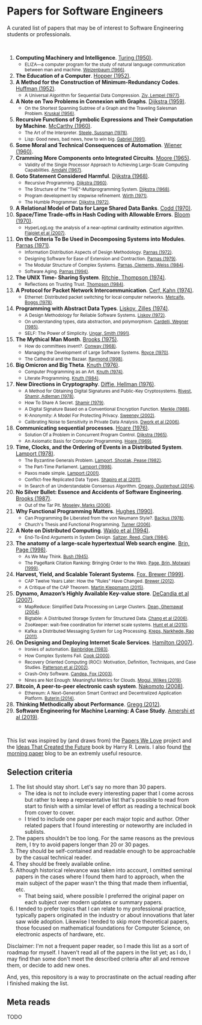 # Papers for Software Engineers

A curated list of papers that may be of interest to Software Engineering students or professionals.

<br/>

1. **Computing Machinery and Intelligence**. [Turing (1950)](https://phil415.pbworks.com/f/TuringComputing.pdf).
    * <small>ELIZA—a computer program for the study of natural language communication between man and machine. [Weizenbaum (1966)](http://web.stanford.edu/class/cs124/p36-weizenabaum.pdf).</small>
1. **The Education of a Computer**. [Hopper (1952)](https://people.cs.umass.edu/~emery/classes/cmpsci691st/readings/PL/p243-hopper.pdf).
1. **A Method for the Construction of Minimum-Redundancy Codes**. [Huffman (1952)](https://www.ic.tu-berlin.de/fileadmin/fg121/Source-Coding_WS12/selected-readings/10_04051119.pdf).
    * <small>A Universal Algorithm for Sequential Data Compression. [Ziv, Lempel (1977)](https://courses.cs.duke.edu/spring03/cps296.5/papers/ziv_lempel_1977_universal_algorithm.pdf).</small>
1. **A Note on Two Problems in Connexion with Graphs**. [Dijkstra (1959)](http://www-m3.ma.tum.de/foswiki/pub/MN0506/WebHome/dijkstra.pdf).
    * <small>On the Shortest Spanning Subtree of a Graph and the Traveling Salesman Problem. [Kruskal (1956)](http://5010.mathed.usu.edu/Fall2018/THigham/Krukskal.pdf).</small>
1. **Recursive Functions of Symbolic Expressions and Their Computation by Machine**. [McCarthy (1960)](http://jmc.stanford.edu/articles/recursive/recursive.pdf).
    * <small>The Art of the Interpreter. [Steele, Sussman (1978)](http://bitsavers.informatik.uni-stuttgart.de/pdf/mit/ai/aim/AIM-453.pdf).</small>
    * <small>Lisp: Good news, bad news, how to win big. [Gabriel (1991)](https://www.dreamsongs.com/Files/LispGoodNewsBadNews.pdf).</small>
1. **Some Moral and Technical Consequences of Automation**. [Wiener (1960)](https://nissenbaum.tech.cornell.edu/papers/Wiener.pdf).
1. **Cramming More Components onto Integrated Circuits**. [Moore (1965)](https://newsroom.intel.com/wp-content/uploads/sites/11/2018/05/moores-law-electronics.pdf).
    * <small>Validity of the Single Processor Approach to Achieving Large-Scale Computing Capabilities. [Amdahl (1967)](https://www3.cs.stonybrook.edu/~rezaul/Spring-2012/CSE613/reading/Amdahl-1967.pdf).</small>
1. **Goto Statement Considered Harmful**. [Dijkstra (1968)](https://homepages.cwi.nl/~storm/teaching/reader/Dijkstra68.pdf).
    * <small>Recursive Programming. [Dijkstra (1960)](https://www.ics.uci.edu/~jajones/INF102-S18/readings/07_dijkstra.pdf).</small>
    * <small>The Structure of the \"THE\"-Multiprogramming System. [Dijkstra (1968)](https://www.eecs.ucf.edu/~eurip/papers/dijkstra-the68.pdf).</small>
    * <small>Program development by stepwise refinement. [Wirth (1971)](http://sunnyday.mit.edu/16.355/wirth-refinement.html).</small>
    * <small>The Humble Programmer. [Dijkstra (1972)](http://rkka21.ru/docs/turing-award/ed1972e.pdf).</small>
1. **A Relational Model of Data for Large Shared Data Banks**. [Codd (1970)](https://www.seas.upenn.edu/~zives/03f/cis550/codd.pdf).
1. **Space/Time Trade-offs in Hash Coding with Allowable Errors**. [Bloom (1970)](https://cs.pwr.edu.pl/cichon/2021_22_a/BigData/Bloom.pdf).
    * <small>HyperLogLog: the analysis of a near-optimal cardinality estimation algorithm. [Flajolet et al (2007)](http://algo.inria.fr/flajolet/Publications/FlFuGaMe07.pdf).</small>
1. **On the Criteria To Be Used in Decomposing Systems into Modules**. [Parnas (1971)](https://www.win.tue.nl/~wstomv/edu/2ip30/references/criteria_for_modularization.pdf).
    * <small>Information Distribution Aspects of Design Methodology. [Parnas (1972)](https://cseweb.ucsd.edu/~wgg/CSE218/Parnas-IFIP71-information-distribution.PDF).</small>
    * <small>Designing Software for Ease of Extension and Contraction. [Parnas (1979)](https://courses.cs.washington.edu/courses/cse503/08wi/parnas-1979.pdf).</small>
    * <small>The Modular Structure of Complex Systems. [Parnas, Clements, Weiss (1984)](http://citeseerx.ist.psu.edu/viewdoc/download?doi=10.1.1.40.3812&rep=rep1&type=pdf).</small>
    * <small>Software Aging. [Parnas (1994)](https://www.cs.drexel.edu/~yfcai/CS451/RequiredReadings/SoftwareAging.pdf).</small>
1. **The UNIX Time- Sharing System**. [Ritchie, Thompson (1974)](https://dsf.berkeley.edu/cs262/unix.pdf).
    * <small>Reflections on Trusting Trust. [Thompson (1984)](https://www.cs.cmu.edu/~rdriley/487/papers/Thompson_1984_ReflectionsonTrustingTrust.pdf).</small>
1. **A Protocol for Packet Network Intercommunication**. [Cerf, Kahn (1974)](https://www.cs.princeton.edu/courses/archive/fall06/cos561/papers/cerf74.pdf).
    * <small>Ethernet: Distributed packet switching for local computer networks. [Metcalfe, Boggs (1978)](https://ethernethistory.typepad.com/papers/EthernetPaper.pdf).</small>
1. **Programming with Abstract Data Types**. [Liskov, Zilles (1974)](https://dl.acm.org/doi/pdf/10.1145/942572.807045).
    * <small>A Design Methodology for Reliable Software Systems. [Liskov (1972)](https://dl.acm.org/doi/pdf/10.1145/1479992.1480018).</small>
    * <small>On understanding types, data abstraction, and polymorphism. [Cardelli, Wegner (1985)](https://dl.acm.org/doi/pdf/10.1145/6041.6042).</small>
    * <small>SELF: The Power of Simplicity. [Ungar, Smith (1991)](https://people.eecs.berkeley.edu/~fateman/264/papers/selfpower.ps).</small>
1. **The Mythical Man Month**. [Brooks (1975)](https://www.cs.drexel.edu/~yfcai/CS451/RequiredReadings/MythicalManMonth.pdf).
    * <small>How do committees invent?. [Conway (1968)](https://www.melconway.com/Home/pdf/committees.pdf).</small>
    * <small>Managing the Development of Large Software Systems. [Royce (1970)](https://www.praxisframework.org/files/royce1970.pdf).</small>
    * <small>The Cathedral and the Bazaar. [Raymond (1998)](http://www.catb.org/~esr/writings/cathedral-bazaar/cathedral-bazaar/cathedral-bazaar.ps).</small>
1. **Big Omicron and Big Theta**. [Knuth (1976)](https://dl.acm.org/doi/pdf/10.1145/1008328.1008329).
    * <small>Computer Programming as an Art. [Knuth (1974)](http://www.cs.bilkent.edu.tr/~canf/knuth1974.pdf).</small>
    * <small>Literate Programming. [Knuth (1984)](http://www.literateprogramming.com/knuthweb.pdf).</small>
1. **New Directions in Cryptography**. [Diffie, Hellman (1976)](https://ee.stanford.edu/~hellman/publications/24.pdf).
    * <small>A Method for Obtaining Digital Signatures and Public-Key Cryptosystems. [Rivest, Shamir, Adleman (1978)](https://people.csail.mit.edu/rivest/Rsapaper.pdf).</small>
    * <small>How To Share A Secret. [Shamir (1979)](https://web.mit.edu/6.857/OldStuff/Fall03/ref/Shamir-HowToShareASecret.pdf).</small>
    * <small>A Digital Signature Based on a Conventional Encryption Function. [Merkle (1988)](https://people.eecs.berkeley.edu/~raluca/cs261-f15/readings/merkle.pdf).</small>
    * <small>K-Anonymity: A Model For Protecting Privacy. [Sweeney (2002)](https://epic.org/wp-content/uploads/privacy/reidentification/Sweeney_Article.pdf).</small>
    * <small>Calibrating Noise to Sensitivity in Private Data Analysis. [Dwork et al (2006)](https://people.csail.mit.edu/asmith/PS/sensitivity-tcc-final.pdf).</small>
1. **Communicating sequential processes**. [Hoare (1976)](https://www.cs.cmu.edu/~crary/819-f09/Hoare78.pdf).
    * <small>Solution Of a Problem in Concurrent Program Control. [Dijkstra (1965)](https://dl.acm.org/doi/pdf/10.1145/365559.365617).</small>
    * <small>An Axiomatic Basis for Computer Programming. [Hoare (1969)](http://sunnyday.mit.edu/16.355/Hoare-CACM-69.pdf).</small>
1. **Time, Clocks, and the Ordering of Events in a Distributed System**. [Lamport (1978)](https://lamport.azurewebsites.net/pubs/time-clocks.pdf).
    * <small>The Byzantine Generals Problem. [Lamport, Shostak, Pease (1982)](https://lamport.azurewebsites.net/pubs/byz.pdf).</small>
    * <small>The Part-Time Parliament. [Lamport (1998)](https://lamport.azurewebsites.net/pubs/lamport-paxos.pdf).</small>
    * <small>Paxos made simple. [Lamport (2001)](https://lamport.azurewebsites.net/pubs/paxos-simple.pdf).</small>
    * <small>Conflict-free Replicated Data Types. [Shapiro et al (2011)](https://pages.lip6.fr/Marc.Shapiro/papers/RR-7687.pdf).</small>
    * <small>In Search of an Understandable Consensus Algorithm. [Ongaro, Ousterhout (2014)](https://raft.github.io/raft.pdf).</small>
1. **No Silver Bullet: Essence and Accidents of Software Engineering**. [Brooks (1987)](http://www.cs.unc.edu/techreports/86-020.pdf).
    * <small>Out of the Tar Pit. [Moseley, Marks (2006)](http://curtclifton.net/papers/MoseleyMarks06a.pdf).</small>
1. **Why Functional Programming Matters**. [Hughes (1990)](https://www.cs.kent.ac.uk/people/staff/dat/miranda/whyfp90.pdf).
    * <small>Can Programming Be Liberated from the von Neumann Style?. [Backus (1978)](https://dl.acm.org/doi/pdf/10.1145/359576.359579).</small>
    * <small>Church's Thesis and Functional Programming. [Turner (2006)](https://kar.kent.ac.uk/88944/1/ctfp.pdf_nocoversheet).</small>
1. **A Note on Distributed Computing**. [Waldo et al (1994)](https://scholar.harvard.edu/files/waldo/files/waldo-94.pdf).
    * <small>End-To-End Arguments in System Design. [Saltzer, Reed, Clark (1984)](https://groups.csail.mit.edu/ana/Publications/PubPDFs/End-to-End%20Arguments%20in%20System%20Design.pdf).</small>
1. **The anatomy of a large-scale hypertextual Web search engine**. [Brin, Page (1998)](https://snap.stanford.edu/class/cs224w-readings/Brin98Anatomy.pdf).
    * <small>As We May Think. [Bush (1945)](https://web.mit.edu/STS.035/www/PDFs/think.pdf).</small>
    * <small>The PageRank Citation Ranking: Bringing Order to the Web. [Page, Brin, Motwani (1999)](http://ilpubs.stanford.edu:8090/422/1/1999-66.pdf).</small>
1. **Harvest, Yield, and Scalable Tolerant Systems**. [Fox, Brewer (1999)](https://s3.amazonaws.com/systemsandpapers/papers/FOX_Brewer_99-Harvest_Yield_and_Scalable_Tolerant_Systems.pdf).
    * <small>CAP Twelve Years Later: How the "Rules" Have Changed. [Brewer (2012)](https://sites.cs.ucsb.edu/~rich/class/cs293b-cloud/papers/brewer-cap.pdf).</small>
    * <small>A Critique of the CAP Theorem. [Martin Kleppmann (2015)](https://www.cl.cam.ac.uk/research/dtg/www/files/publications/public/mk428/cap-critique.pdf).</small>
1. **Dynamo, Amazon’s Highly Available Key-value store**. [DeCandia et al (2007)](https://www.allthingsdistributed.com/files/amazon-dynamo-sosp2007.pdf).
    * <small>MapReduce: Simplified Data Processing on Large Clusters. [Dean, Ghemawat (2004)](https://static.googleusercontent.com/media/research.google.com/en//archive/mapreduce-osdi04.pdf).</small>
    * <small>Bigtable: A Distributed Storage System for Structured Data. [Chang et al (2006)](https://static.googleusercontent.com/media/research.google.com/en//archive/bigtable-osdi06.pdf).</small>
    * <small>ZooKeeper: wait-free coordination for internet scale systems. [Hunt et al (2010)](https://www.usenix.org/legacy/event/atc10/tech/full_papers/Hunt.pdf).</small>
    * <small>Kafka: a Distributed Messaging System for Log Processing. [Kreps, Narkhede, Rao (2011)](http://notes.stephenholiday.com/Kafka.pdf).</small>
1. **On Designing and Deploying Internet Scale Services**. [Hamilton (2007)](https://s3.amazonaws.com/systemsandpapers/papers/hamilton.pdf).
    * <small>Ironies of automation. [Bainbridge (1983)](https://ckrybus.com/static/papers/Bainbridge_1983_Automatica.pdf).</small>
    * <small>How Complex Systems Fail. [Cook (2000)](https://www.adaptivecapacitylabs.com/HowComplexSystemsFail.pdf).</small>
    * <small>Recovery Oriented Computing (ROC): Motivation, Definition, Techniques, and Case Studies. [Patterson et al (2002)](http://www2.eecs.berkeley.edu/Pubs/TechRpts/2002/CSD-02-1175.pdf).</small>
    * <small>Crash-Only Software. [Candea, Fox (2003)](https://research.cs.wisc.edu/areas/os/ReadingGroup/os-old/Papers/HotOSIX/Candea-CrashOnlySoftware.pdf).</small>
    * <small>Nines are Not Enough: Meaningful Metrics for Clouds. [Mogul, Wilkes (2019)](https://storage.googleapis.com/pub-tools-public-publication-data/pdf/f647d24ee7eeb338acebf1eb73a5d11b357620b0.pdf).</small>
1. **Bitcoin, A peer-to-peer electronic cash system**. [Nakomoto (2008)](https://bitcoin.org/bitcoin.pdf).
    * <small>Ethereum: A Next-Generation Smart Contract and Decentralized Application Platform. [Buterin (2014)](https://ethereum.org/669c9e2e2027310b6b3cdce6e1c52962/Ethereum_Whitepaper_-_Buterin_2014.pdf).</small>
1. **Thinking Methodically about Performance**. [Gregg (2012)](https://queue.acm.org/detail.cfm?id=2413037).
1. **Software Engineering for Machine Learning: A Case Study**. [Amershi et al (2019)](https://www.microsoft.com/en-us/research/uploads/prod/2019/03/amershi-icse-2019_Software_Engineering_for_Machine_Learning.pdf).


<br/>

This list was inspired by (and draws from) the [Papers We Love](https://paperswelove.org/) project and
the [Ideas That Created the Future](https://mitpress.mit.edu/books/ideas-created-future) book by Harry R. Lewis.
I also found [the morning paper](https://blog.acolyer.org/) blog to be an extremly useful resource.

## Selection criteria

1. The list should stay short. Let's say no more than 30 papers.
   - The idea is not to include every interesting paper that I come across but rather to keep a representative list that's possible to read from start to finish with a similar level of effort as reading a technical book from cover to cover.
   - I tried to include one paper per each major topic and author. Other related papers that I found interesting or noteworthy are included in sublists.
2. The papers shouldn't be too long. For the same reasons as the previous item, I try to avoid papers longer than 20 or 30 pages.
3. They should be self-contained and readable enough to be approachable by the casual technical reader.
4. They should be freely available online.
5. Although historical relevance was taken into account, I omitted seminal papers in the cases where I found them hard to approach, when the main subject of the paper wasn't the thing that made them influential, etc.
   - That being said, where possible I preferred the original paper on each subject over modern updates or summary papers.
6. I tended to prefer topics that I can relate to my professional practice, typically papers originated in the industry
or about innovations that later saw wide adoption. Likewise I tended to skip more theoretical papers, those focused on mathematical foundations for Computer Science,
on electronic aspects of hardware, etc.


Disclaimer: I'm not a frequent paper reader, so I made this list as a sort of roadmap for myself. I haven't read all of the papers in the list yet; as I do, I may find than some don't meet the described criteria after all and remove them, or decide to add new ones.

And, yes, this repository is a way to procrastinate on the actual reading after I finished making the list.

## Meta reads

TODO


